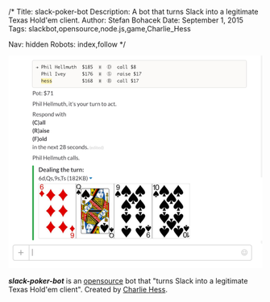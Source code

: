 /*
Title: slack-poker-bot
Description: A bot that turns Slack into a legitimate Texas Hold'em client.
Author: Stefan Bohacek
Date: September 1, 2015
Tags: slackbot,opensource,node.js,game,Charlie_Hess

Nav: hidden
Robots: index,follow
*/

[![](/content/bots/slackbots/images/slack-poker-bot.png)](https://github.com/CharlieHess/slack-poker-bot)

_**slack-poker-bot**_ is an [opensource](https://github.com/CharlieHess/slack-poker-bot) bot that "turns Slack into a legitimate Texas Hold'em client". Created by [Charlie Hess](https://twitter.com/Charlie_Hess).